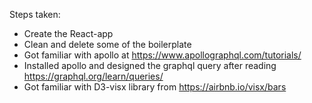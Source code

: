 Steps taken:

- Create the React-app
- Clean and delete some of the boilerplate
- Got familiar with apollo at https://www.apollographql.com/tutorials/
- Installed apollo and designed the graphql query after reading https://graphql.org/learn/queries/
- Got familiar with D3-visx library from https://airbnb.io/visx/bars
